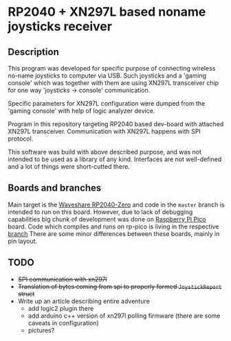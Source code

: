 # RP2040 + XN297L based noname joysticks receiver

## Description
This program was developed for specific purpose of connecting wireless no-name joysticks to computer
via USB. Such joysticks and a 'gaming console' which was together with them are using XN297L transceiver chip for one way 'joysticks -> console' communication.

Specific parameters for XN297L configuration were dumped from the 'gaming console' with help of logic analyzer device. 

Program in this repository targeting RP2040 based dev-board with attached XN297L transceiver. Communication with XN297L happens with SPI protocol.

This software was build with above described purpose, and was not intended to be used as a library of any kind. Interfaces are not 
well-defined and a lot of things were short-cutted there.

## Boards and branches

Main target is the [Waveshare RP2040-Zero](https://www.waveshare.com/rp2040-zero.htm)
and code in the `master` branch is intended to run on this board. However, due to lack of debugging capabilities
big chunk of development was done on [Raspberry Pi Pico](https://www.raspberrypi.com/products/raspberry-pi-pico/) board.
Code which compiles and runs on rp-pico is living in the respective [branch](https://github.com/lobziik/2040UsbReceiver/tree/rp-pico)
There are some minor differences between these boards, mainly in pin layout.

## TODO

- ~~SPI communication with xn297l~~
- ~~Translation of bytes coming from spi to properly formed `JoystickReport` struct~~
- Write up an article describing entire adventure
  - add logic2 plugin there
  - add arduino c++ version of xn297l polling firmware (there are some caveats in configuration)
  - pictures? 